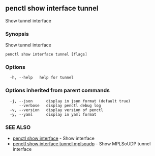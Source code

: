 ## penctl show interface tunnel

Show tunnel interface

### Synopsis


Show tunnel interface

```
penctl show interface tunnel [flags]
```

### Options

```
  -h, --help   help for tunnel
```

### Options inherited from parent commands

```
  -j, --json      display in json format (default true)
      --verbose   display penctl debug log
  -v, --version   display version of penctl
  -y, --yaml      display in yaml format
```

### SEE ALSO
* [penctl show interface](penctl_show_interface.md)	 - Show interface
* [penctl show interface tunnel mplsoudp](penctl_show_interface_tunnel_mplsoudp.md)	 - Show MPLSoUDP tunnel interface


